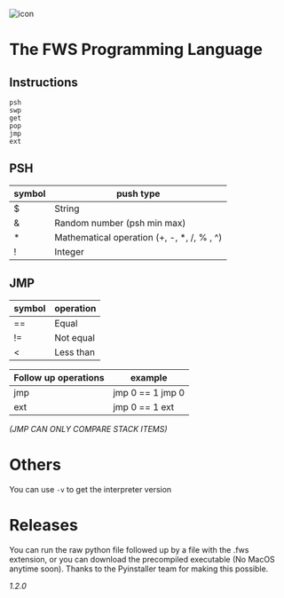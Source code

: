 ![icon](https://github.com/user-attachments/assets/54d22a47-19af-470c-bb17-35fc7d88e3a9)

# The FWS Programming Language
## Instructions
```
psh
swp
get
pop
jmp
ext
```
## PSH
|symbol|push type|
|-|-|
|$|String |
|&|Random number (psh min max) |
|*|Mathematical operation (+, -, *, /, % , ^) |
|!|Integer |
## JMP
|symbol|operation|
|-|-|
|==|Equal |
|!=|Not equal |
|<|Less than |

|Follow up operations|example|
|-|-|
|jmp|jmp 0 == 1 jmp 0|
|ext|jmp 0 == 1 ext|

*(JMP CAN ONLY COMPARE STACK ITEMS)*

# Others
You can use `-v` to get the interpreter version

# Releases
You can run the raw python file followed up by a file with the .fws extension, or you can download the precompiled executable (No MacOS anytime soon). Thanks to the Pyinstaller team for making this possible.

*1.2.0*
